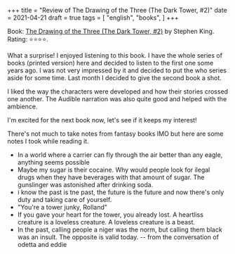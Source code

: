 +++
title = "Review of The Drawing of the Three (The Dark Tower, #2)"
date = 2021-04-21
draft = true
tags = [
    "english",
    "books",
]
+++

Book: [The Drawing of the Three (The Dark Tower, #2)](https://www.goodreads.com/review/show/1631915639) by Stephen King. Rating: ⭐️⭐️⭐️⭐️.

What a surprise! I enjoyed listening to this book. I have the whole series of books (printed version) here and decided to listen to the first one some years ago. I was not very impressed by it and decided to put the who series aside for some time. Last month I decided to give the second book a shot.

I liked the way the characters were developed and how their stories crossed one another. The Audible narration was also quite good and helped with the ambience.

I'm excited for the next book now, let's see if it keeps my interest!

There's not much to take notes from fantasy books IMO but here are some notes I took while reading it.

- In a world where a carrier can fly through the air better than any eagle, anything seems possible
- Maybe my sugar is their cocaine. Why would people look for ilegal drugs when they have beverages with that amount of sugar. The gunslinger was astonished after drinking soda.
- i know the past is tne past, the future is the future and now there's only duty and taking care of yourself.
- "You're a tower junky, Rolland"
- If you gave your heart for the tower, you already lost. A heartliss creature is a loveless creature. A loveless creature is a beast.
- In the past, calling people a niger was the norm, but calling them black was an insult. The opposite is valid today. -- from the conversation of odetta and eddie

